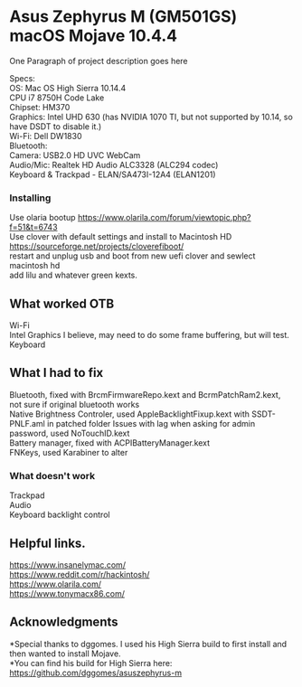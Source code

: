 # Asus Zephyrus M (GM501GS) macOS Mojave 10.4.4

One Paragraph of project description goes here

Specs:\
OS: Mac OS High Sierra 10.14.4\
CPU i7 8750H Code Lake\
Chipset: HM370\
Graphics: Intel UHD 630 (has NVIDIA 1070 TI, but not supported by 10.14, so have DSDT to disable it.)\
Wi-Fi: Dell DW1830\
Bluetooth:\
Camera: USB2.0 HD UVC WebCam\
Audio/Mic: Realtek HD Audio ALC3328 (ALC294 codec)\
Keyboard & Trackpad - ELAN/SA473I-12A4 (ELAN1201)

### Installing  

Use olaria bootup https://www.olarila.com/forum/viewtopic.php?f=51&t=6743  
Use clover with default settings and install to Macintosh HD https://sourceforge.net/projects/cloverefiboot/  
restart and unplug usb and boot from new uefi clover and sewlect macintosh hd  
add lilu and whatever green kexts.


## What worked OTB

Wi-Fi\
Intel Graphics I believe, may need to do some frame buffering, but will test.\
Keyboard

## What I had to fix
Bluetooth, fixed with BrcmFirmwareRepo.kext and BcrmPatchRam2.kext, not sure if original bluetooth works  
Native Brightness Controler, used AppleBacklightFixup.kext with SSDT-PNLF.aml in patched folder
Issues with lag when asking for admin password, used NoTouchID.kext\
Battery manager, fixed with ACPIBatteryManager.kext\
FNKeys, used Karabiner to alter  

### What doesn't work

Trackpad\
Audio\
Keyboard backlight control  



## Helpful links.

https://www.insanelymac.com/  
https://www.reddit.com/r/hackintosh/  
https://www.olarila.com/  
https://www.tonymacx86.com/  


## Acknowledgments  

*Special thanks to dggomes. I used his High Sierra build to first install and then wanted to install Mojave.  
*You can find his build for High Sierra here: https://github.com/dggomes/asuszephyrus-m  
